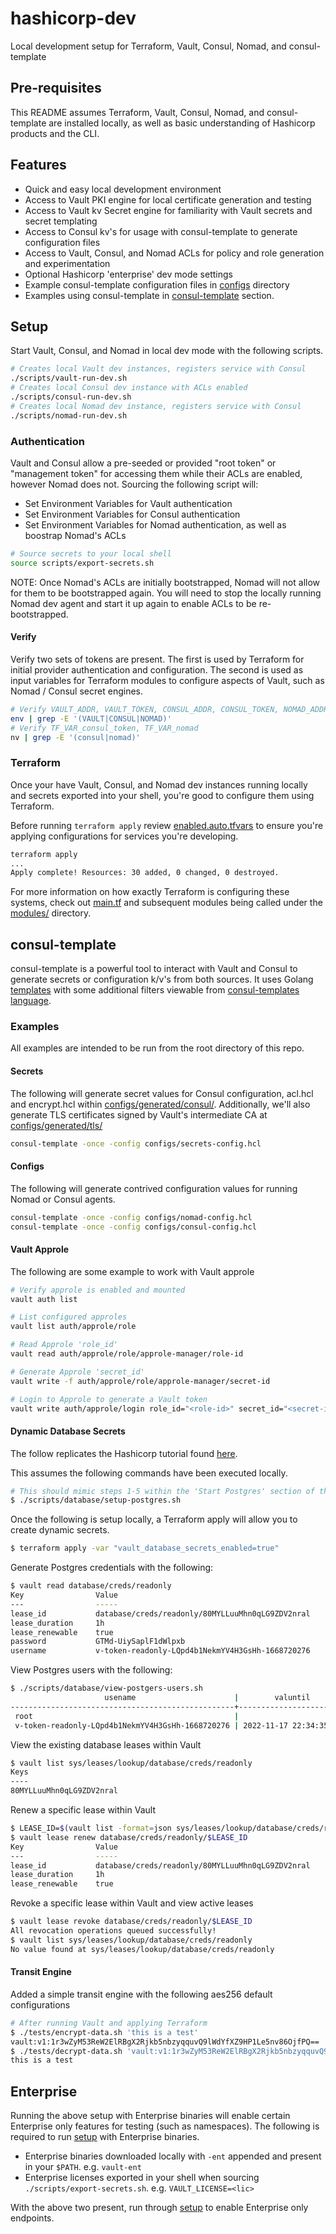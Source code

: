 # hashicorp-dev

Local development setup for Terraform, Vault, Consul, Nomad, and consul-template

## Pre-requisites

This README assumes Terraform, Vault, Consul, Nomad, and consul-template are installed locally, as well as basic understanding of Hashicorp products and the CLI.

## Features

- Quick and easy local development environment
- Access to Vault PKI engine for local certificate generation and testing
- Access to Vault kv Secret engine for familiarity with Vault secrets and secret templating
- Access to Consul kv's for usage with consul-template to generate configuration files
- Access to Vault, Consul, and Nomad ACLs for policy and role generation and experimentation
- Optional Hashicorp 'enterprise' dev mode settings
- Example consul-template configuration files in [configs](./configs) directory
- Examples using consul-template in [consul-template](#consul-template) section.

## Setup

Start Vault, Consul, and Nomad in local dev mode with the following scripts.

```bash
# Creates local Vault dev instances, registers service with Consul
./scripts/vault-run-dev.sh
# Creates local Consul dev instance with ACLs enabled
./scripts/consul-run-dev.sh
# Creates local Nomad dev instance, registers service with Consul
./scripts/nomad-run-dev.sh
```

### Authentication

Vault and Consul allow a pre-seeded or provided "root token" or "management token" for accessing them while their ACLs are enabled, however Nomad does not. Sourcing the following script will:

- Set Environment Variables for Vault authentication
- Set Environment Variables for Consul authentication
- Set Environment Variables for Nomad authentication, as well as boostrap Nomad's ACLs

```bash
# Source secrets to your local shell
source scripts/export-secrets.sh
```

NOTE: Once Nomad's ACLs are initially bootstrapped, Nomad will not allow for them to be bootstrapped again. You will need to stop the locally running Nomad dev agent and start it up again to enable ACLs to be re-bootstrapped.

#### Verify

Verify two sets of tokens are present. The first is used by Terraform for initial provider authentication and configuration. The second is used as input variables for Terraform modules to configure aspects of Vault, such as Nomad / Consul secret engines.

```bash
# Verify VAULT_ADDR, VAULT_TOKEN, CONSUL_ADDR, CONSUL_TOKEN, NOMAD_ADDR, and NOMAD_TOKEN are set properly.
env | grep -E '(VAULT|CONSUL|NOMAD)'
# Verify TF_VAR_consul_token, TF_VAR_nomad
nv | grep -E '(consul|nomad)'
```

### Terraform

Once your have Vault, Consul, and Nomad dev instances running locally and secrets exported into your shell, you're good to configure them using Terraform.

Before running `terraform apply` review [enabled.auto.tfvars](./enabled.auto.tfvars) to ensure you're applying configurations for services you're developing.

```bash
terraform apply
...
Apply complete! Resources: 30 added, 0 changed, 0 destroyed.
```

For more information on how exactly Terraform is configuring these systems, check out [main.tf](./main.tf) and subsequent modules being called under the [modules/](./modules/) directory.

## consul-template

consul-template is a powerful tool to interact with Vault and Consul to generate secrets or configuration k/v's from both sources. It uses Golang [templates][templates] with some additional filters viewable from [consul-templates language][ct-lang].

### Examples

All examples are intended to be run from the root directory of this repo.

#### Secrets

The following will generate secret values for Consul configuration, acl.hcl and encrypt.hcl within [configs/generated/consul/](./configs/generated/consul/). Additionally, we'll also generate TLS certificates signed by Vault's intermediate CA at [configs/generated/tls/](./configs/generated/tls/)

```bash
consul-template -once -config configs/secrets-config.hcl
```

#### Configs

The following will generate contrived configuration values for running Nomad or Consul agents.

```bash
consul-template -once -config configs/nomad-config.hcl
consul-template -once -config configs/consul-config.hcl
```

#### Vault Approle

The following are some example to work with Vault approle

```bash
# Verify approle is enabled and mounted
vault auth list

# List configured approles
vault list auth/approle/role

# Read Approle 'role_id'
vault read auth/approle/role/approle-manager/role-id

# Generate Approle 'secret_id'
vault write -f auth/approle/role/approle-manager/secret-id

# Login to Approle to generate a Vault token
vault write auth/approle/login role_id="<role-id>" secret_id="<secret-id>"
```

#### Dynamic Database Secrets

The follow replicates the Hashicorp tutorial found [here](https://developer.hashicorp.com/vault/tutorials/db-credentials/database-secrets).

This assumes the following commands have been executed locally.

```bash
# This should mimic steps 1-5 within the 'Start Postgres' section of the tutorial linked above
$ ./scripts/database/setup-postgres.sh
```

Once the following is setup locally, a Terraform apply will allow you to create dynamic secrets.

```bash
$ terraform apply -var "vault_database_secrets_enabled=true"
```

Generate Postgres credentials with the following:

```bash
$ vault read database/creds/readonly
Key                Value
---                -----
lease_id           database/creds/readonly/80MYLLuuMhn0qLG9ZDV2nral
lease_duration     1h
lease_renewable    true
password           GTMd-UiySaplF1dWlpxb
username           v-token-readonly-LQpd4b1NekmYV4H3GsHh-1668720276
```

View Postgres users with the following:

```bash
$ ./scripts/database/view-postgers-users.sh
                     usename                      |        valuntil
--------------------------------------------------+------------------------
 root                                             |
 v-token-readonly-LQpd4b1NekmYV4H3GsHh-1668720276 | 2022-11-17 22:34:35+00
```

View the existing database leases within Vault

```bash
$ vault list sys/leases/lookup/database/creds/readonly
Keys
----
80MYLLuuMhn0qLG9ZDV2nral
```

Renew a specific lease within Vault

```bash
$ LEASE_ID=$(vault list -format=json sys/leases/lookup/database/creds/readonly | jq -r ".[0]")
$ vault lease renew database/creds/readonly/$LEASE_ID
Key                Value
---                -----
lease_id           database/creds/readonly/80MYLLuuMhn0qLG9ZDV2nral
lease_duration     1h
lease_renewable    true
```

Revoke a specific lease within Vault and view active leases

```bash
$ vault lease revoke database/creds/readonly/$LEASE_ID
All revocation operations queued successfully!
$ vault list sys/leases/lookup/database/creds/readonly
No value found at sys/leases/lookup/database/creds/readonly
```

#### Transit Engine

Added a simple transit engine with the following aes256 default configurations

```bash
# After running Vault and applying Terraform
$ ./tests/encrypt-data.sh 'this is a test'
vault:v1:1r3wZyM53ReW2ElRBgX2Rjkb5nbzyqquvQ9lWdYfXZ9HP1Le5nv86OjfPQ==
$ ./tests/decrypt-data.sh 'vault:v1:1r3wZyM53ReW2ElRBgX2Rjkb5nbzyqquvQ9lWdYfXZ9HP1Le5nv86OjfPQ=='
this is a test
```

## Enterprise

Running the above setup with Enterprise binaries will enable certain Enterprise only features for testing (such as namespaces). The following is required to run [setup](#setup) with Enterprise binaries.

- Enterprise binaries downloaded locally with `-ent` appended and present in your `$PATH`. e.g. `vault-ent`
- Enterprise licenses exported in your shell when sourcing `./scripts/export-secrets.sh`. e.g. `VAULT_LICENSE=<lic>`

With the above two present, run through [setup](#setup) to enable Enterprise only endpoints.

[templates]: https://pkg.go.dev/text/template
[ct-lang]: https://github.com/hashicorp/consul-template/blob/main/docs/templating-language.md:
